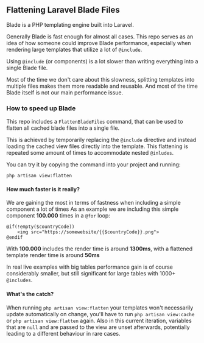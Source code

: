 ## Flattening Laravel Blade Files

Blade is a PHP templating engine built into Laravel.

Generally Blade is fast enough for almost all cases. This repo serves as
an idea of how someone could improve Blade performance, especially
when rendering large templates that utilize a lot of ``@include``.

Using ``@include`` (or components) is a lot slower than writing
everything into a single Blade file.

Most of the time we don't care about this slowness, splitting
templates into multiple files makes them more readable and reusable.
And most of the time Blade itself is not our main performance issue.

### How to speed up Blade

This repo includes a ``FlattenBladeFiles`` command, that can be used
to flatten all cached blade files into a single file.

This is achieved by temporarily replacing the ``@include`` directive
and instead loading the cached view files directly into the template.
This flattening is repeated some amount of times to accommodate nested
``@inludes``.

You can try it by copying the command into your project and running:

```
php artisan view:flatten
```

#### How much faster is it really?
We are gaining the most in terms of fastness when including a simple component a lot of times
As an example we are including this simple component <strong>100.000</strong> times in a ``@for`` loop:
```
@if(!empty($countryCode))
    <img src="https://somewebsite/{{$countryCode}}.png">
@endif
```
With <strong>100.000</strong> includes the render time is around <strong>1300ms</strong>, with a flattened
template render time is around <strong>50ms</strong>

In real live examples with big tables performance gain is of course considerably smaller, 
but still significant for large tables with 1000+ ``@includes``.

#### What's the catch?
When running ``php artisan view:flatten`` your templates won't necessarily update 
automatically on change, you'll have to run ``php artisan view:cache`` or ``php artisan view:flatten`` again.
Also in this current iteration, variables that are ``null`` and are passed to the view 
are unset afterwards, potentially leading to a different behaviour in rare cases.
